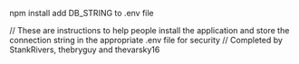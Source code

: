 npm install
add DB_STRING to .env file

// These are instructions to help people install the application and store the connection string in the appropriate .env file for security
// Completed by StankRivers, thebryguy and thevarsky16
